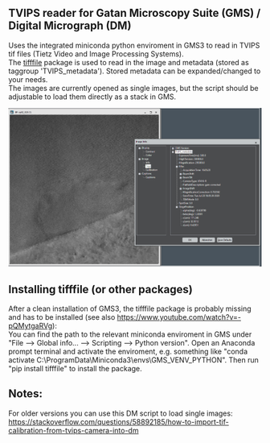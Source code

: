 ## TVIPS reader for Gatan Microscopy Suite (GMS) / Digital Micrograph (DM)

Uses the integrated miniconda python enviroment in GMS3 to read in TVIPS tif files (Tietz Video and Image Processing Systems).  
The [tifffile](https://pypi.org/project/tifffile/) package is used to read in the image and metadata (stored as taggroup 'TVIPS_metadata'). Stored metadata can be expanded/changed to your needs.  
The images are currently opened as single images, but the script should be adjustable to load them directly as a stack in GMS.

![tvipsreader](https://github.com/lukmuk/em-stuff/blob/main/TVIPS_reader_GMS/images/tvipsreader.PNG)

## Installing tifffile (or other packages)
After a clean installation of GMS3, the tifffile package is probably missing and has to be installed (see also https://www.youtube.com/watch?v=-pQMytgaRVg):   
You can find the path to the relevant miniconda enviroment in GMS under "File --> Global info... --> Scripting --> Python version". Open an Anaconda prompt terminal and activate the enviroment, e.g. something like "conda activate C:\ProgramData\Miniconda3\envs\GMS_VENV_PYTHON". Then run "pip install tifffile" to install the package.  

## Notes:
For older versions you can use this DM script to load single images: https://stackoverflow.com/questions/58892185/how-to-import-tif-calibration-from-tvips-camera-into-dm  





